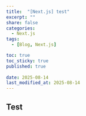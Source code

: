 ```yaml
---
title:  "[Next.js] test"
excerpt: ""
share: false
categories:
  - Next.js
tags:
  - [Blog, Next.js]

toc: true
toc_sticky: true
published: true
 
date: 2025-08-14
last_modified_at: 2025-08-14
---
```

## Test
